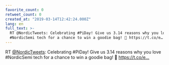 ```yaml
---
favorite_count: 0
retweet_count: 0
created_at: "2019-03-14T12:42:24.000Z"
lang: en
full_text: >-
  RT @NordicTweets: Celebrating #PiDay! Give us 3.14 reasons why you love
  #NordicSemi tech for a chance to win a goodie bag! 🥳 https://t.co/e…
---
```


RT [@NordicTweets](https://twitter.com/NordicTweets): Celebrating #PiDay! Give
us 3.14 reasons why you love #NordicSemi tech for a chance to win a goodie bag!
🥳 https://t.co/e…
